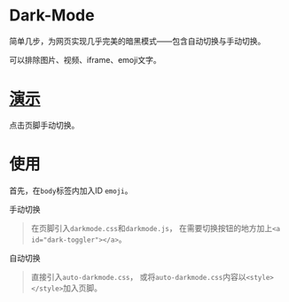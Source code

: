 # Dark-Mode

简单几步，为网页实现几乎完美的暗黑模式——包含自动切换与手动切换。

可以排除图片、视频、iframe、emoji文字。

# [演示](https://1word.cn/Maples)

点击页脚手动切换。

# 使用

首先，在`body`标签内加入ID `emoji`。

手动切换

> 在页脚引入`darkmode.css`和`darkmode.js`，
> 在需要切换按钮的地方加上`<a id="dark-toggler"></a>`。

自动切换

> 直接引入`auto-darkmode.css`，
> 或将`auto-darkmode.css`内容以`<style></style>`加入页脚。
